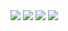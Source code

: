 <img src="Aliens_001.jpg" class="page">

<img src="Aliens_002.jpg" class="page">

<img src="Aliens_003.jpg" class="page">

<img src="Aliens_004.jpg" class="page">
